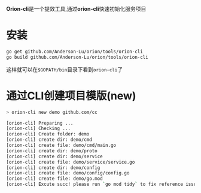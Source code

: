 **Orion-cli**是一个提效工具,通过**orion-cli**快速初始化服务项目

# 安装

```bash
go get github.com/Anderson-Lu/orion/tools/orion-cli
go build github.com/Anderson-Lu/orion/tools/orion-cli
```

这样就可以在`$GOPATH/bin`目录下看到`orion-cli`了

# 通过CLI创建项目模版(new)

```bash
> orion-cli new demo github.com/cc

[orion-cli] Preparing ...
[orion-cli] Checking ...
[orion-cli] Create folder: demo
[orion-cli] create dir: demo/cmd
[orion-cli] create file: demo/cmd/main.go
[orion-cli] create dir: demo/proto
[orion-cli] create dir: demo/service
[orion-cli] create file: demo/service/service.go
[orion-cli] create dir: demo/config
[orion-cli] create file: demo/config/config.go
[orion-cli] create file: demo/go.mod
[orion-cli] Excute succ! please run `go mod tidy` to fix reference issues
```

